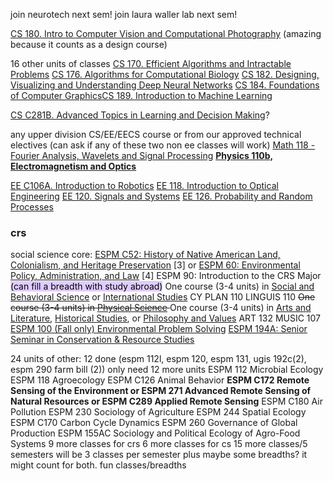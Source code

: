 join neurotech next sem!
join laura waller lab next sem!

[CS 180. Intro to Computer Vision and Computational Photography](https://www2.eecs.berkeley.edu/Courses/CS180) (amazing because it counts as a design course)

16 other units of classes
[CS 170. Efficient Algorithms and Intractable Problems](https://www2.eecs.berkeley.edu/Courses/CS170)
[CS 176. Algorithms for Computational Biology](https://www2.eecs.berkeley.edu/Courses/CS176)
[CS 182. Designing, Visualizing and Understanding Deep Neural Networks](https://www2.eecs.berkeley.edu/Courses/CS182)
[CS 184. Foundations of Computer Graphics](https://www2.eecs.berkeley.edu/Courses/CS184)[CS 189. Introduction to Machine Learning](https://www2.eecs.berkeley.edu/Courses/CS189)

[CS C281B. Advanced Topics in Learning and Decision Making](https://www2.eecs.berkeley.edu/Courses/CSC281B)? 

any  upper division CS/EE/EECS course or from our approved technical electives
(can ask if any of these two non ee classes will work)
[Math 118 - Fourier Analysis, Wavelets and Signal Processing](https://math.berkeley.edu/~wilken/118.S09/)
**[Physics 110b, Electromagnetism and Optics](https://classes.berkeley.edu/content/2022-spring-physics-110b-001-lec-001)**


[EE C106A. Introduction to Robotics](https://www2.eecs.berkeley.edu/Courses/EEC106A)
[EE 118. Introduction to Optical Engineering](https://www2.eecs.berkeley.edu/Courses/EE118)
[EE 120. Signals and Systems](https://www2.eecs.berkeley.edu/Courses/EE120/)
[EE 126. Probability and Random Processes](https://www2.eecs.berkeley.edu/Courses/EE126)


### crs
social science core: [ESPM C52: History of Native American Land, Colonialism, and Heritage Preservation](https://guide.berkeley.edu/search/?P=ESPM+c52) [3] or [ESPM 60: Environmental Policy, Administration, and Law](http://guide.berkeley.edu/search/?P=%22ESPM+60%22) [4]
ESPM 90: Introduction to the CRS Major
<mark style="background: #D2B3FFA6;">(can fill a breadth with study abroad)</mark>
One course (3-4 units) in [Social and Behavioral Science](https://lsadvising.berkeley.edu/seven-course-breadth) or [International Studies](https://lsadvising.berkeley.edu/seven-course-breadth)
	CY PLAN 110
	LINGUIS 110
<s>One course (3-4 units) in [Physical Science](https://lsadvising.berkeley.edu/seven-course-breadth) </s>
One course (3-4 units) in [Arts and Literature](https://lsadvising.berkeley.edu/seven-course-breadth), [Historical Studies](https://lsadvising.berkeley.edu/seven-course-breadth), or [Philosophy and Values](https://lsadvising.berkeley.edu/seven-course-breadth)
	ART 132
	MUSIC 107
[ESPM 100 (Fall only) Environmental Problem Solving](http://guide.berkeley.edu/search/?P=espm+100)
[ESPM 194A: Senior Seminar in Conservation & Resource Studies](http://guide.berkeley.edu/search/?P=ESPM+194A+Senior+Seminar+in+Conservation+and+Resource+Studies+2+Units)

24 units of other:
12 done (espm 112l, espm 120, espm 131, ugis 192c(2), espm 290 farm bill (2))
only need 12 more units
	ESPM 112 Microbial Ecology
	ESPM 118 Agroecology
	ESPM C126 Animal Behavior
	**ESPM C172 Remote Sensing of the Environment or ESPM 271 Advanced Remote Sensing of Natural Resources or ESPM C289 Applied Remote Sensing**
	ESPM C180 Air Pollution
	ESPM 230 Sociology of Agriculture
	ESPM 244 Spatial Ecology
	ESPM C170 Carbon Cycle Dynamics
	ESPM 260 Governance of Global Production
	ESPM 155AC Sociology and Political Ecology of Agro-Food Systems
9 more classes for crs
6 more classes for cs
15 more classes/5 semesters will be 3 classes per semester plus maybe some breadths? it might count for both. 
fun classes/breadths